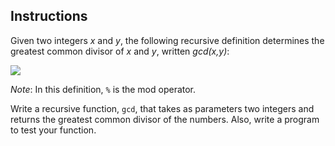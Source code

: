 ## Instructions ##
Given two integers *x* and *y*, the following recursive definition determines the greatest common divisor of *x* and *y*, written *gcd(x,y)*:

![](https://storage.googleapis.com/codevolve-assets/cengage/malik-c%2B%2B-small-8th/15-12-1PNG.PNG)

*Note*: In this definition, `%` is the mod operator.

Write a recursive function, `gcd`, that takes as parameters two integers and returns the greatest common divisor of the numbers. Also, write a program to test your function.

